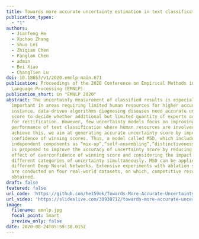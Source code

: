 ```yaml
---
title: Towards more accurate uncertainty estimation in text classification
publication_types:
  - "1"
authors:
  - Jianfeng He
  - Xuchao Zhang
  - Shuo Lei
  - Zhiqian Chen
  - Fanglan Chen
  - admin
  - Bei Xiao
  - ChangTien Lu
doi: 10.18653/v1/2020.emnlp-main.671
publication: Proceedings of the 2020 Conference on Empirical Methods in Natural
  Language Processing (EMNLP)
publication_short: in "EMNLP 2020"
abstract: The uncertainty measurement of classified results is especially
  important in areas requiring limited human resources for higher accuracy. For
  instance, data-driven algorithms diagnosing diseases need accurate uncertainty
  score to decide whether additional but limited quantity of experts are needed
  for rectification. However, few uncertainty models focus on improving the
  performance of text classification where human resources are involved. To
  achieve this, we aim at generating accurate uncertainty score by improving the
  confidence of winning scores. Thus, a model called MSD, which includes three
  independent components as “mix-up”,“self-ensembling”,“distinctiveness score”,
  is proposed to improve the accuracy of uncertainty score by reducing the
  effect of overconfidence of winning score and considering the impact of
  different categories of uncertainty simultaneously. MSD can be applied with
  different Deep Neural Networks. Extensive experiments with ablation setting
  are conducted on four real-world datasets, on which, competitive results are
  obtained.
draft: false
featured: false
url_code: 'https://github.com/he159ok/Towards-More-Accurate-Uncertainty-Estimation-In-Text-Classification'
url_video: 'https://slideslive.com/38938712/towards-more-accurate-uncertainty-estimation-in-text-classification'
image:
  filename: emnlp.jpg
  focal_point: Smart
  preview_only: false
date: 2020-08-24T05:59:38.015Z
---
```

